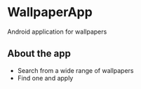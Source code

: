 # WallpaperApp
Android application for wallpapers

## About the app
- Search from a wide range of wallpapers
- Find one and apply
